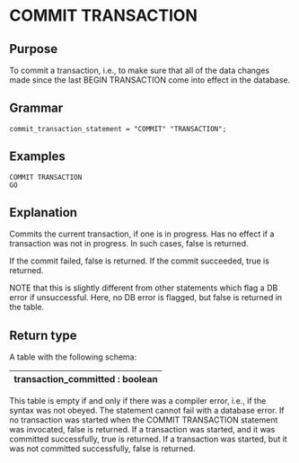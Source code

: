 # COMMIT TRANSACTION

## Purpose

To commit a transaction, i.e., to make sure that all of the data
changes made since the last BEGIN TRANSACTION come into effect in the
database.

## Grammar

```
commit_transaction_statement = "COMMIT" "TRANSACTION"; 

```

## Examples

```
COMMIT TRANSACTION
GO
```

## Explanation

Commits the current transaction, if one is in progress. Has no effect if
a transaction was not in progress. In such cases, false is returned.

If the commit failed, false is returned. If the commit succeeded, true
is returned.

NOTE that this is slightly different from other statements which flag
a DB error if unsuccessful. Here, no DB error is flagged, but false is
returned in the table.


## Return type

A table with the following schema:

| transaction\_committed : boolean |
| :------------------------------: |

This table is empty if and only if there was a compiler error, i.e., if
the syntax was not obeyed. The statement cannot fail with a database
error. If no transaction was started when the COMMIT TRANSACTION
statement was invocated, false is returned. If a transaction was
started, and it was committed successfully, true is returned. If a
transaction was started, but it was not committed successfully, false is
returned.
